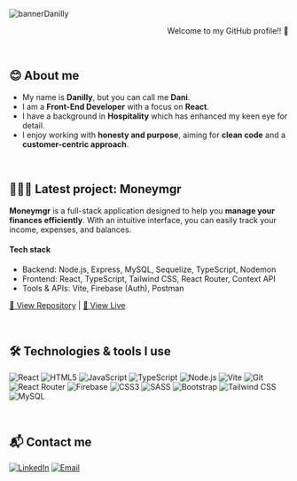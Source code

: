 ![bannerDanilly](https://github.com/user-attachments/assets/06e661dd-a15b-4ecc-8847-ee7681c4425c)

<p align="right">Welcome to my GitHub profile!! 👋</p>

<br>

## 😊 About me
- My name is **Danilly**, but you can call me **Dani**. 
- I am a **Front-End Developer** with a focus on **React**.
- I have a background in **Hospitality** which has enhanced my keen eye for detail.
- I enjoy working with **honesty and purpose**, aiming for **clean code** and a **customer-centric approach**.

<br>

## 👩🏻‍💻 Latest project: Moneymgr
**Moneymgr** is a full-stack application designed to help you **manage your finances efficiently**. With an intuitive interface, you can easily track your income, expenses, and balances.

#### Tech stack 
  - Backend: Node.js, Express, MySQL, Sequelize, TypeScript, Nodemon
  - Frontend: React, TypeScript, Tailwind CSS, React Router, Context API
  - Tools & APIs: Vite, Firebase (Auth), Postman

[🔗 View Repository](https://github.com/danilly7/money-mgr) | [🚀 View Live](https://money-mgr-orcin.vercel.app/)


<br>

## 🛠️ Technologies & tools I use
![React](https://img.shields.io/badge/React-61DAFB?style=for-the-badge&logo=react&logoColor=white)  ![HTML5](https://img.shields.io/badge/HTML5-E34F26?style=for-the-badge&logo=html5&logoColor=white)  ![JavaScript](https://img.shields.io/badge/JavaScript-F7DF1E?style=for-the-badge&logo=javascript&logoColor=black)  ![TypeScript](https://img.shields.io/badge/TypeScript-3178C6?style=for-the-badge&logo=typescript&logoColor=white)  ![Node.js](https://img.shields.io/badge/Node.js-339933?style=for-the-badge&logo=node.js&logoColor=white)  ![Vite](https://img.shields.io/badge/Vite-646CFF?style=for-the-badge&logo=vite&logoColor=white)  ![Git](https://img.shields.io/badge/Git-F05032?style=for-the-badge&logo=git&logoColor=white)  ![React Router](https://img.shields.io/badge/React%20Router-CA4245?style=for-the-badge&logo=reactrouter&logoColor=white)  ![Firebase](https://img.shields.io/badge/Firebase-FFCA28?style=for-the-badge&logo=firebase&logoColor=black)  ![CSS3](https://img.shields.io/badge/CSS3-1572B6?style=for-the-badge&logo=css3&logoColor=white)  ![SASS](https://img.shields.io/badge/SASS-CC6699?style=for-the-badge&logo=sass&logoColor=white)  ![Bootstrap](https://img.shields.io/badge/Bootstrap-7952B3?style=for-the-badge&logo=bootstrap&logoColor=white)  ![Tailwind CSS](https://img.shields.io/badge/Tailwind%20CSS-06B6D4?style=for-the-badge&logo=tailwindcss&logoColor=white)  ![MySQL](https://img.shields.io/badge/MySQL-4479A1?style=for-the-badge&logo=mysql&logoColor=white)  
 
<br>

## 📬 Contact me

[![LinkedIn](https://img.shields.io/badge/LinkedIn-0A66C2?style=for-the-badge&logo=linkedin&logoColor=white)](https://www.linkedin.com/in/danillycondori/)  [![Email](https://img.shields.io/badge/Email-danilly7@gmail.com-D14836?style=for-the-badge&logo=gmail&logoColor=white)](mailto:danilly7@gmail.com)
